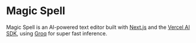 # Magic Spell

Magic Spell is an AI-powered text editor built with [Next.js](https://nextjs.org) and the [Vercel AI SDK](https://sdk.vercel.ai/), using [Groq](https://wow.groq.com/) for super fast inference.
